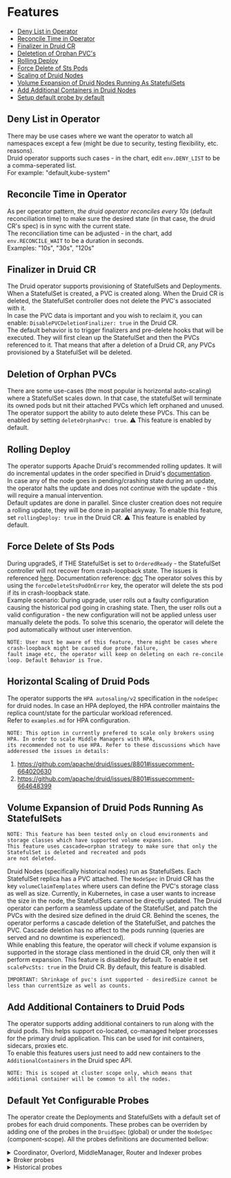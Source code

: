 # Features

- [Deny List in Operator](#deny-list-in-operator)
- [Reconcile Time in Operator](#reconcile-time-in-operator)
- [Finalizer in Druid CR](#finalizer-in-druid-cr)
- [Deletetion of Orphan PVC's](#deletetion-of-orphan-pvcs)
- [Rolling Deploy](#rolling-deploy)
- [Force Delete of Sts Pods](#force-delete-of-sts-pods)
- [Scaling of Druid Nodes](#scaling-of-druid-nodes)
- [Volume Expansion of Druid Nodes Running As StatefulSets](#volume-expansion-of-druid-nodes-running-as-statefulsets)
- [Add Additional Containers in Druid Nodes](#add-additional-containers-in-druid-nodes)
- [Setup default probe by default](#setup-default-probe-by-default)


## Deny List in Operator
There may be use cases where we want the operator to watch all namespaces except a few 
(might be due to security, testing flexibility, etc. reasons).  
Druid operator supports such cases - in the chart, edit `env.DENY_LIST` to be a comma-seperated list.  
For example: "default,kube-system"

## Reconcile Time in Operator
As per operator pattern, *the druid operator reconciles every 10s* (default reconciliation time) to make sure 
the desired state (in that case, the druid CR's spec) is in sync with the current state.  
The reconciliation time can be adjusted - in the chart, add `env.RECONCILE_WAIT` to be a duration
in seconds.  
Examples: "10s", "30s", "120s"

## Finalizer in Druid CR
The Druid operator supports provisioning of StatefulSets and Deployments. When a StatefulSet is created, 
a PVC is created along. When the Druid CR is deleted, the StatefulSet controller does not delete the PVC's 
associated with it.  
In case the PVC data is important and you wish to reclaim it, you can enable: `DisablePVCDeletionFinalizer: true`
in the Druid CR.  
The default behavior is to trigger finalizers and pre-delete hooks that will be executed. They will first clean up the 
StatefulSet and then the PVCs referenced to it. That means that after a 
deletion of a Druid CR, any PVCs provisioned by a StatefulSet will be deleted.

## Deletion of Orphan PVCs
There are some use-cases (the most popular is horizontal auto-scaling) where a StatefulSet scales down. In that case,
the statefulSet will terminate its owned pods but nit their attached PVCs which left orphaned and unused.  
The operator support the ability to auto delete these PVCs. This can be enabled by setting `deleteOrphanPvc: true`.
⚠️ This feature is enabled by default.

## Rolling Deploy
The operator supports Apache Druid's recommended rolling updates. It will do incremental updates in the order
specified in Druid's [documentation](https://druid.apache.org/docs/latest/operations/rolling-updates.html).  
In case any of the node goes in pending/crashing state during an update, the operator halts the update and does
not continue with the update - this will require a manual intervention.  
Default updates are done in parallel. Since cluster creation does not require a rolling update, they will be done
in parallel anyway. To enable this feature, set `rollingDeploy: true` in the Druid CR.
⚠️ This feature is enabled by default.

## Force Delete of Sts Pods
During upgradeS, if THE StatefulSet is set to `OrderedReady` - the StatefulSet controller will not recover from 
crash-loopback state. The issues is referenced [here](https://github.com/kubernetes/kubernetes/issues/67250). 
Documentation reference: [doc](https://kubernetes.io/docs/concepts/workloads/controllers/statefulset/#forced-rollback)
The operator solves this by using the `forceDeleteStsPodOnError` key, the operator will delete the sts pod if its in 
crash-loopback state.  
Example scenario: During upgrade, user rolls out a faulty configuration causing the historical pod going in crashing 
state. Then, the user rolls out a valid configuration - the new configuration will not be applied unless user manually 
delete the pods. To solve this scenario, the operator will delete the pod automatically without user intervention.  

```
NOTE: User must be aware of this feature, there might be cases where crash-loopback might be caused due probe failure, 
fault image etc, the operator will keep on deleting on each re-concile loop. Default Behavior is True.
```

## Horizontal Scaling of Druid Pods
The operator supports the `HPA autosaling/v2` specification in the `nodeSpec` for druid nodes. In case an HPA deployed, 
the HPA controller maintains the replica count/state for the particular workload referenced.  
Refer to `examples.md` for HPA configuration. 

```
NOTE: This option in currently prefered to scale only brokers using HPA. In order to scale Middle Managers with HPA, 
its recommended not to use HPA. Refer to these discussions which have adderessed the issues in details:
```
1. <https://github.com/apache/druid/issues/8801#issuecomment-664020630>
2. <https://github.com/apache/druid/issues/8801#issuecomment-664648399>

## Volume Expansion of Druid Pods Running As StatefulSets
```
NOTE: This feature has been tested only on cloud environments and storage classes which have supported volume expansion.
This feature uses cascade=orphan strategy to make sure that only the StatefulSet is deleted and recreated and pods 
are not deleted.
```
Druid Nodes (specifically historical nodes) run as StatefulSets. Each StatefulSet replica has a PVC attached. The 
`NodeSpec` in Druid CR has the key `volumeClaimTemplates` where users can define the PVC's storage class as well 
as size. Currently, in Kubernetes, in case a user wants to increase the size in the node, the StatefulSets cannot 
be directly updated. The Druid operator can perform a seamless update of the StatefulSet, and patch the 
PVCs with the desired size defined in the druid CR. Behind the scenes, the operator performs a cascade deletion of the 
StatefulSet, and patches the PVC. Cascade deletion has no affect to the pods running (queries are served and no 
downtime is experienced).  
While enabling this feature, the operator will check if volume expansion is supported in the storage class mentioned 
in the druid CR, only then will it perform expansion. 
This feature is disabled by default. To enable it set `scalePvcSts: true` in the Druid CR.
By default, this feature is disabled.

```
IMPORTANT: Shrinkage of pvc's isnt supported - desiredSize cannot be less than currentSize as well as counts. 
```

## Add Additional Containers to Druid Pods
The operator supports adding additional containers to run along with the druid pods. This helps support co-located, 
co-managed helper processes for the primary druid application. This can be used for init containers, sidecars, 
proxies etc.  
To enable this features users just need to add new containers to the `AdditionalContainers` in the Druid spec API.
```
NOTE: This is scoped at cluster scope only, which means that additional container will be common to all the nodes. 
```

## Default Yet Configurable Probes
The operator create the Deployments and StatefulSets with a default set of probes for each druid components.
These probes can be overriden by adding one of the probes in the `DruidSpec` (global) or under the
`NodeSpec` (component-scope). 
All the probes definitions are documented bellow:

<details>

<summary>Coordinator, Overlord, MiddleManager, Router and Indexer probes</summary>

```yaml
  livenessProbe:
    failureThreshold: 10
    httpGet:
      path: /status/health
      port: $druid.port
    initialDelaySeconds: 5
    periodSeconds: 10
    successThreshold: 1
    timeoutSeconds: 5
  readinessProbe:
    failureThreshold: 10
    httpGet:
      path: /status/health
      port: $druid.port
    initialDelaySeconds: 5
    periodSeconds: 10
    successThreshold: 1
    timeoutSeconds: 5
  startupProbe:
    failureThreshold: 10
    httpGet:
      path: /status/health
      port: $druid.port
    initialDelaySeconds: 5
    periodSeconds: 10
    successThreshold: 1
    timeoutSeconds: 5
```

</details>

<details>

<summary>Broker probes </summary>

  ```yaml
      livenessProbe:
        failureThreshold: 10
        httpGet:
          path: /status/health
          port: $druid.port
        initialDelaySeconds: 5
        periodSeconds: 10
        successThreshold: 1
        timeoutSeconds: 5
      readinessProbe:
        failureThreshold: 20
        httpGet:
          path: /druid/broker/v1/readiness
          port: $druid.port
        initialDelaySeconds: 5
        periodSeconds: 10
        successThreshold: 1
        timeoutSeconds: 5
      startupProbe:
        failureThreshold: 20
        httpGet:
          path: /druid/broker/v1/readiness
          port: $druid.port
        initialDelaySeconds: 5
        periodSeconds: 10
        successThreshold: 1
        timeoutSeconds: 5
  ```
</details>

<details>

<summary>Historical probes</summary>

```yaml
  livenessProbe:
    failureThreshold: 10
    httpGet:
      path: /status/health
      port: $druid.port
    initialDelaySeconds: 5
    periodSeconds: 10
    successThreshold: 1
    timeoutSeconds: 5
  readinessProbe:
    failureThreshold: 20
    httpGet:
      path: /druid/historical/v1/loadstatus
      port: $druid.port
    initialDelaySeconds: 5
    periodSeconds: 10
    successThreshold: 1
    timeoutSeconds: 5
  startupProbe:
    failureThreshold: 20
    httpGet:
      path: /druid/historical/v1/loadstatus
      port: $druid.port
    initialDelaySeconds: 180
    periodSeconds: 30
    successThreshold: 1
    timeoutSeconds: 10
```

</details>
